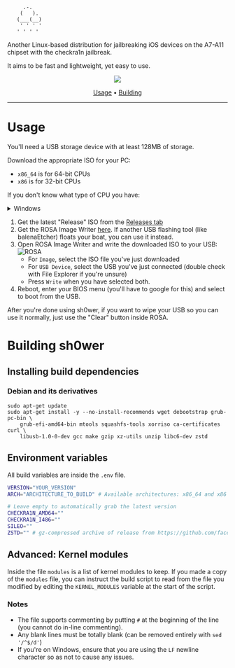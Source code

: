 ```
     .-.     
    (   ).   
   (___(__)  
    ' ' ' '  
   ' ' ' '   
```

Another Linux-based distribution for jailbreaking iOS devices on the A7-A11 chipset with the checkra1n jailbreak.

It aims to be fast and lightweight, yet easy to use.

<p align="center">
    <img src="https://user-images.githubusercontent.com/92439990/146394241-cd4e7ba5-db91-43f5-a826-1f5ab7c9a939.png"
</p>
     
<p align="center">
    <a href="#usage">Usage</a>
    &#8226;
    <a href="#building-sh0wer">Building</a>
</p>

-------
# Usage
You'll need a USB storage device with at least 128MB of storage.

Download the appropriate ISO for your PC:
- `x86_64` is for 64-bit CPUs
- `x86` is for 32-bit CPUs

If you don't know what type of CPU you have:
<details>
    <summary>Windows</summary>
    
Open File Explorer, right click This PC and select Properties, look for the line "System type":
- `x64-based processor` means your CPU is 64-bit
- `x86-based processor` means your CPU is 32-bit
  
</details>

1. Get the latest "Release" ISO from the [Releases tab](https://github.com/extradummythicc/sh0wer/releases)
2. Get the ROSA Image Writer [here](http://wiki.rosalab.ru/en/images/6/62/RosaImageWriter-2.6.2-win.zip). If another USB flashing tool (like balenaEtcher) floats your boat, you can use it instead.
3. Open ROSA Image Writer and write the downloaded ISO to your USB:
![ROSA](http://wiki.rosalab.ru/en/images/0/0b/RosaImageWriter-2.6-eng.png)
    - For `Image`, select the ISO file you've just downloaded
    - For `USB Device`, select the USB you've just connected (double check with File Explorer if you're unsure)
    - Press `Write` when you have selected both.
4. Reboot, enter your BIOS menu (you'll have to google for this) and select to boot from the USB.

After you're done using sh0wer, if you want to wipe your USB so you can use it normally, just use the "Clear" button inside ROSA.

# Building sh0wer
## Installing build dependencies
### Debian and its derivatives
```
sudo apt-get update
sudo apt-get install -y --no-install-recommends wget debootstrap grub-pc-bin \
    grub-efi-amd64-bin mtools squashfs-tools xorriso ca-certificates curl \
    libusb-1.0-0-dev gcc make gzip xz-utils unzip libc6-dev zstd
```
## Environment variables
All build variables are inside the `.env` file.
```bash
VERSION="YOUR_VERSION"
ARCH="ARCHITECTURE_TO_BUILD" # Available architectures: x86_64 and x86

# Leave empty to automatically grab the latest version
CHECKRA1N_AMD64=""
CHECKRA1N_I486=""
SILEO=""
ZSTD="" # gz-compressed archive of release from https://github.com/facebook/zstd
```

## Advanced: Kernel modules
Inside the file `modules` is a list of kernel modules to keep. If you made a copy of the `modules` file, you can instruct the build script to read from the file you modified by editing the `KERNEL_MODULES` variable at the start of the script.

### Notes
- The file supports commenting by putting `#` at the beginning of the line (you cannot do in-line commenting). 
- Any blank lines must be totally blank (can be removed entirely with `sed '/^$/d'`)
- If you're on Windows, ensure that you are using the `LF` newline character so as not to cause any issues.



